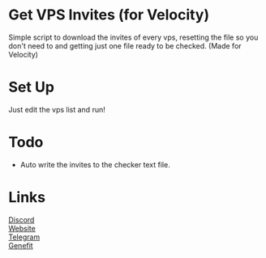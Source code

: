 # Get VPS Invites (for Velocity)
 Simple script to download the invites of every vps, resetting the file so you don't need to and getting just one file ready to be checked. (Made for Velocity)
# Set Up
 Just edit the vps list and run!
# Todo
 - Auto write the invites to the checker text file.
# Links
[Discord](https://discord.gg/kws)<br />
[Website](https://kwayservices.top)<br />
[Telegram](https://t.me/kwaytv)<br />
[Genefit](https://genefit.cc)<br />
